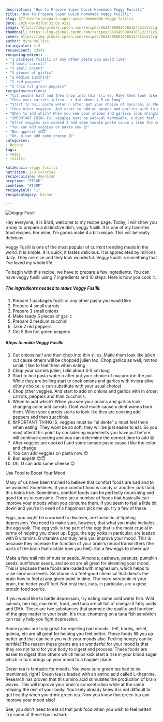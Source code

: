 ```yaml
---
description: "How to Prepare Super Quick Homemade Veggy Fusilli"
title: "How to Prepare Super Quick Homemade Veggy Fusilli"
slug: 977-how-to-prepare-super-quick-homemade-veggy-fusilli
date: 2020-09-03T09:32:09.421Z
image: https://img-global.cpcdn.com/recipes/5631495883456512/751x532cq70/veggy-fusilli-recipe-main-photo.jpg
thumbnail: https://img-global.cpcdn.com/recipes/5631495883456512/751x532cq70/veggy-fusilli-recipe-main-photo.jpg
cover: https://img-global.cpcdn.com/recipes/5631495883456512/751x532cq70/veggy-fusilli-recipe-main-photo.jpg
author: Myra Mullins
ratingvalue: 4.8
reviewcount: 23541
recipeingredient:
- "1 packages fusilli or any other pasta you would like"
- "4 small carrots"
- "3 small onions"
- "5 pieces of garlic"
- "2 medium zucchini"
- "2 red peppers"
- "5 thin hot green peppers"
recipeinstructions:
- "Cut onions half and then chop into thin sli es. Make them look like julien cut cause others will be chopped julien too. Chop garlics as well, not too small. I like to feel them when eating"
- "Chop your carrots julien,  i did about 4-5 cm long"
- "Start to boil pasta water n after put your choice of macaroni in the pot. While they are boiling start to cook onions and garlics with riviera olive oil(my choice, u can substitute with your usual choice)"
- "Chop other veggies. And start to add on onions and garlics with in order; carrots, peppers and than zucchinis."
- "When to add which? When you see your onions and garlics look changing color add carrots. Dont wait much cause u dont wanna burn them. When your carrots starts to look like they are cooking add peppers and then zucchinis."
- "IMPORTANT THING IS; veggies must be &#34;al dente&#34; u must feel them when eating. They wont be so soft, they will be just easier to eat. So you must attent this point by considering ingredients you have put before will continue cooking and you can determine the correct time to add 😉"
- "After veggies are cooked I add some tomato paste cause i like the color and change"
- "You can add veggies on pasta now 😊"
- "Bon appétit 😍😇"
- "Oh, U can add some cheese 😊"
categories:
- Recipe
tags:
- veggy
- fusilli

katakunci: veggy fusilli 
nutrition: 270 calories
recipecuisine: American
preptime: "PT10M"
cooktime: "PT39M"
recipeyield: "1"
recipecategory: Dinner

---
```



![Veggy Fusilli](https://img-global.cpcdn.com/recipes/5631495883456512/751x532cq70/veggy-fusilli-recipe-main-photo.jpg)

Hey everyone, it is Brad, welcome to my recipe page. Today, I will show you a way to prepare a distinctive dish, veggy fusilli. It is one of my favorites food recipes. For mine, I'm gonna make it a bit unique. This will be really delicious.

Veggy Fusilli is one of the most popular of current trending meals in the world. It is simple, it is quick, it tastes delicious. It is appreciated by millions daily. They are nice and they look wonderful. Veggy Fusilli is something that I've loved my whole life.




To begin with this recipe, we have to prepare a few ingredients. You can have veggy fusilli using 7 ingredients and 10 steps. Here is how you cook it.

<!--inarticleads1-->

##### The ingredients needed to make Veggy Fusilli:

1. Prepare 1 packages fusilli or any other pasta you would like
1. Prepare 4 small carrots
1. Prepare 3 small onions
1. Make ready 5 pieces of garlic
1. Prepare 2 medium zucchini
1. Take 2 red peppers
1. Get 5 thin hot green peppers




<!--inarticleads2-->

##### Steps to make Veggy Fusilli:

1. Cut onions half and then chop into thin sli es. Make them look like julien cut cause others will be chopped julien too. Chop garlics as well, not too small. I like to feel them when eating
1. Chop your carrots julien,  i did about 4-5 cm long
1. Start to boil pasta water n after put your choice of macaroni in the pot. While they are boiling start to cook onions and garlics with riviera olive oil(my choice, u can substitute with your usual choice)
1. Chop other veggies. And start to add on onions and garlics with in order; carrots, peppers and than zucchinis.
1. When to add which? When you see your onions and garlics look changing color add carrots. Dont wait much cause u dont wanna burn them. When your carrots starts to look like they are cooking add peppers and then zucchinis.
1. IMPORTANT THING IS; veggies must be &#34;al dente&#34; u must feel them when eating. They wont be so soft, they will be just easier to eat. So you must attent this point by considering ingredients you have put before will continue cooking and you can determine the correct time to add 😉
1. After veggies are cooked I add some tomato paste cause i like the color and change
1. You can add veggies on pasta now 😊
1. Bon appétit 😍😇
1. Oh, U can add some cheese 😊




Use Food to Boost Your Mood


Many of us have been trained to believe that comfort foods are bad and to be avoided. Sometimes, if your comfort food is candy or another junk food, this holds true. Soemtimes, comfort foods can be perfectly nourishing and good for us to consume. There are a number of foods that basically can improve your moods when you consume them. If you seem to feel a little bit down and you're in need of a happiness pick me up, try a few of these.

Eggs, you might be surprised to discover, are fantastic at fighting depression. You need to make sure, however, that what you make includes the egg yolk. The egg yolk is the part of the egg that is the most crucial in terms of helping you cheer up. Eggs, the egg yolks in particular, are loaded with B vitamins. B vitamins can truly help you improve your mood. This is because they increase the function of your brain's neural transmitters (the parts of the brain that dictate how you feel). Eat a few eggs to cheer up!

Make a few trail mix of nuts or seeds. Almonds, cashews, peanuts, pumpkin seeds, sunflower seeds, and so on are all great for elevating your mood. This is because these foods are loaded with magnesium, which helps to raise serotonin levels. Serotonin is a feel-good chemical that directs the brain how to feel at any given point in time. The more serotonin in your brain, the better you'll feel. Not only that, nuts, in particular, are a great protein food source.

If you would like to battle depression, try eating some cold water fish. Wild salmon, herring, mackerel, trout, and tuna are all full of omega-3 fatty acids and DHA. These are two substances that promote the quality and function of the grey matter in your brain. It's true: chomping on a tuna fish sandwich can really help you fight depression. 

Some grains are truly great for repelling bad moods. Teff, barley, millet, quinoa, etc are all great for helping you feel better. These foods fill you up better and that can help you with your moods also. Feeling hungry can be terrible! The reason these grains are so wonderful for your mood is that they are not hard for your body to digest and process. These foods are easier to digest than others which helps kick start a rise in your blood sugar which in turn brings up your mood to a happier place.

Green tea is fantastic for moods. You were sure green tea had to be mentioned, right? Green tea is loaded with an amino acid called L-theanine. Research has proven that this amino acid stimulates the production of brain waves. This will improve your brain's concentration while at the same relaxing the rest of your body. You likely already knew it is not difficult to get healthy when you drink green tea. Now you know that green tea can improve your mood also!

See, you don't need to eat all that junk food when you wish to feel better! Try  some  of  these  tips  instead.

